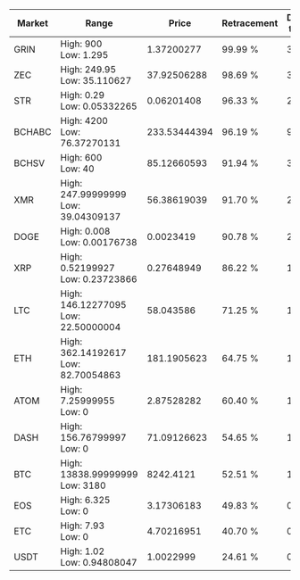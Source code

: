 | Market | Range | Price| Retracement | Doubles to 50% |
| --- | --- | --- | --- | --- |
| GRIN | High: 900<br />Low: 1.295 | 1.37200277 | 99.99 % | 328.46 |
| ZEC | High: 249.95<br />Low: 35.110627 | 37.92506288 | 98.69 % | 3.76 |
| STR | High: 0.29<br />Low: 0.05332265 | 0.06201408 | 96.33 % | 2.77 |
| BCHABC | High: 4200<br />Low: 76.37270131 | 233.53444394 | 96.19 % | 9.16 |
| BCHSV | High: 600<br />Low: 40 | 85.12660593 | 91.94 % | 3.76 |
| XMR | High: 247.99999999<br />Low: 39.04309137 | 56.38619039 | 91.70 % | 2.55 |
| DOGE | High: 0.008<br />Low: 0.00176738 | 0.0023419 | 90.78 % | 2.09 |
| XRP | High: 0.52199927<br />Low: 0.23723866 | 0.27648949 | 86.22 % | 1.37 |
| LTC | High: 146.12277095<br />Low: 22.50000004 | 58.043586 | 71.25 % | 1.45 |
| ETH | High: 362.14192617<br />Low: 82.70054863 | 181.1905623 | 64.75 % | 1.23 |
| ATOM | High: 7.25999955<br />Low: 0 | 2.87528282 | 60.40 % | 1.26 |
| DASH | High: 156.76799997<br />Low: 0 | 71.09126623 | 54.65 % | 1.10 |
| BTC | High: 13838.99999999<br />Low: 3180 | 8242.4121 | 52.51 % | 1.03 |
| EOS | High: 6.325<br />Low: 0 | 3.17306183 | 49.83 % | 0.00 |
| ETC | High: 7.93<br />Low: 0 | 4.70216951 | 40.70 % | 0.00 |
| USDT | High: 1.02<br />Low: 0.94808047 | 1.0022999 | 24.61 % | 0.00 |
